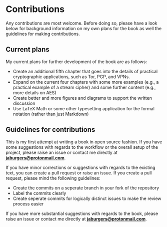 # Contributions

Any contributions are most welcome. Before doing so, please have a look below for background information on my own plans for the book as well the guidelines for making contributions.


## Current plans

My current plans for further development of the book are as follows:

- Create an additional fifth chapter that goes into the details of practical cryptographic applications, such as Tor, PGP, and VPNs. 
- Expand on the current four chapters with some more examples (e.g., a practical example of a stream cipher) and some further content (e.g., more details on AES)
- Create better and more figures and diagrams to support the written discussion
- Use LaTeX Math or some other typesetting application for the formal notation (rather than just Markdown) 


## Guidelines for contributions

This is my first attempt at writing a book in open source fashion. If you have some suggestions with regards to the workflow or the overall setup of the project, please raise an issue or contact me directly at **jaburgers@protonmail.com**.

If you have minor corrections or suggestions with regards to the existing text, you can create a pull request or raise an issue. If you create a pull request, please mind the following guidelines:

- Create the commits on a seperate branch in your fork of the repository
- Label the commits clearly
- Create seperate commits for logically distinct issues to make the review process easier

If you have more substantial suggestions with regards to the book, please raise an issue or contact me directly at **jaburgers@protonmail.com**.